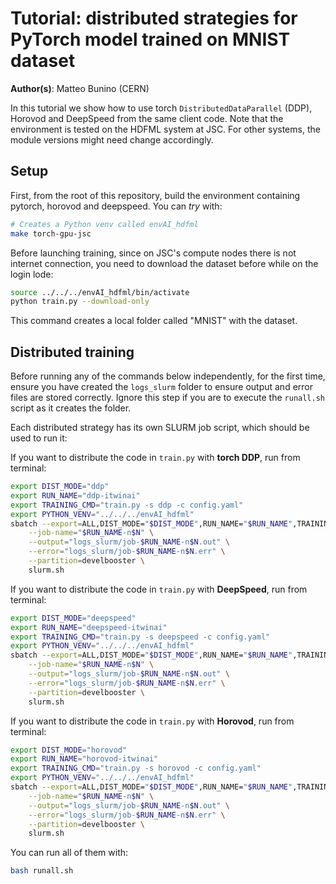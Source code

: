 # Tutorial: distributed strategies for PyTorch model trained on MNIST dataset

**Author(s)**: Matteo Bunino (CERN)

In this tutorial we show how to use torch `DistributedDataParallel` (DDP), Horovod and
DeepSpeed from the same client code.
Note that the environment is tested on the HDFML system at JSC. For other systems,
the module versions might need change accordingly.

## Setup

First, from the root of this repository, build the environment containing
pytorch, horovod and deepspeed. You can *try* with:

```bash
# Creates a Python venv called envAI_hdfml
make torch-gpu-jsc
```

Before launching training, since on JSC's compute nodes there is not internet connection,
you need to download the dataset before while on the login lode:

```bash
source ../../../envAI_hdfml/bin/activate
python train.py --download-only
```

This command creates a local folder called "MNIST" with the dataset.

## Distributed training

Before running any of the commands below independently, for the first time,
ensure you have created the `logs_slurm` folder to ensure output and error files are stored correctly.
Ignore this step if you are to execute the `runall.sh` script as it creates the folder.

Each distributed strategy has its own SLURM job script, which
should be used to run it:

If you want to distribute the code in `train.py` with **torch DDP**, run from terminal:
  
```bash
export DIST_MODE="ddp"
export RUN_NAME="ddp-itwinai"
export TRAINING_CMD="train.py -s ddp -c config.yaml"
export PYTHON_VENV="../../../envAI_hdfml"
sbatch --export=ALL,DIST_MODE="$DIST_MODE",RUN_NAME="$RUN_NAME",TRAINING_CMD="$TRAINING_CMD",PYTHON_VENV="$PYTHON_VENV" \
    --job-name="$RUN_NAME-n$N" \
    --output="logs_slurm/job-$RUN_NAME-n$N.out" \
    --error="logs_slurm/job-$RUN_NAME-n$N.err" \
    --partition=develbooster \
    slurm.sh
```

If you want to distribute the code in `train.py` with **DeepSpeed**, run from terminal:
  
```bash
export DIST_MODE="deepspeed"
export RUN_NAME="deepspeed-itwinai"
export TRAINING_CMD="train.py -s deepspeed -c config.yaml"
export PYTHON_VENV="../../../envAI_hdfml"
sbatch --export=ALL,DIST_MODE="$DIST_MODE",RUN_NAME="$RUN_NAME",TRAINING_CMD="$TRAINING_CMD",PYTHON_VENV="$PYTHON_VENV" \
    --job-name="$RUN_NAME-n$N" \
    --output="logs_slurm/job-$RUN_NAME-n$N.out" \
    --error="logs_slurm/job-$RUN_NAME-n$N.err" \
    --partition=develbooster \
    slurm.sh
```

If you want to distribute the code in `train.py` with **Horovod**, run from terminal:
  
```bash
export DIST_MODE="horovod"
export RUN_NAME="horovod-itwinai"
export TRAINING_CMD="train.py -s horovod -c config.yaml"
export PYTHON_VENV="../../../envAI_hdfml"
sbatch --export=ALL,DIST_MODE="$DIST_MODE",RUN_NAME="$RUN_NAME",TRAINING_CMD="$TRAINING_CMD",PYTHON_VENV="$PYTHON_VENV" \
    --job-name="$RUN_NAME-n$N" \
    --output="logs_slurm/job-$RUN_NAME-n$N.out" \
    --error="logs_slurm/job-$RUN_NAME-n$N.err" \
    --partition=develbooster \
    slurm.sh
```

You can run all of them with:

```bash
bash runall.sh
```
